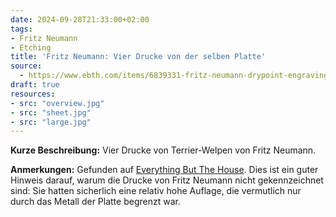 ```yaml
---
date: 2024-09-28T21:33:00+02:00
tags:
- Fritz Neumann
- Etching
title: 'Fritz Neumann: Vier Drucke von der selben Platte'
source:
  - https://www.ebth.com/items/6839331-fritz-neumann-drypoint-engravings-of-terrier-puppies
draft: true
resources:
- src: "overview.jpg"
- src: "sheet.jpg"
- src: "large.jpg"
---
```


**Kurze Beschreibung:** Vier Drucke von Terrier-Welpen von Fritz Neumann.

**Anmerkungen:** Gefunden auf [Everything But The House](https://www.ebth.com/items/6839331-fritz-neumann-drypoint-engravings-of-terrier-puppies). Dies ist ein guter Hinweis darauf, warum die Drucke von Fritz Neumann nicht gekennzeichnet sind: Sie hatten sicherlich eine relativ hohe Auflage, die vermutlich nur durch das Metall der Platte begrenzt war.
